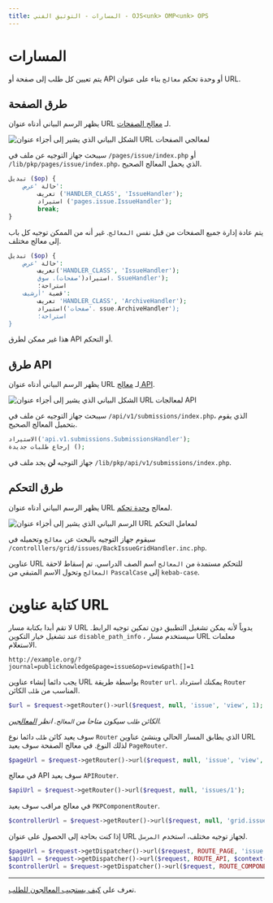 ```yaml
---
title: المسارات - التوثيق الفني - OJS<unk> OMP<unk> OPS
---
```


# المسارات

يتم تعيين كل طلب إلى صفحة أو API أو وحدة تحكم `معالج` بناء على عنوان URL.

## طرق الصفحة

يظهر الرسم البياني أدناه عنوان URL لـ [معالج الصفحات](architecture-handlers#page-handlers).

![الشكل البياني الذي يشير إلى أجزاء عنوان URL لمعالجي الصفحات](../img/url-route-page.png)

سيبحث جهاز التوجيه عن ملف في `/pages/issue/index.php` أو `/lib/pkp/pages/issue/index.php`، الذي يحمل المعالج الصحيح.

```php
تبديل ($op) {
    حالة 'عرض':
        تعريف ('HANDLER_CLASS', 'IssueHandler');
        استيراد ('pages.issue.IssueHandler');
        break;
}
```

يتم عادة إدارة جميع الصفحات من قبل نفس `المعالج`. غير أنه من الممكن توجيه كل باب إلى معالج مختلف.

```php
تبديل ($op) {
    حالة 'عرض':
        تعريف('HANDLER_CLASS', 'IssueHandler');
        استيراد('صفحات). سوق. SsueHandler');
        استراحة؛
    قضية 'أرشيف':
        تعريف 'HANDLER_CLASS', 'ArchiveHandler');
        استيراد('صفحات'. ssue.ArchiveHandler');
        استراحة؛
}
```

هذا غير ممكن لطرق API أو التحكم.

## طرق API

يظهر الرسم البياني أدناه عنوان URL لـ [معالج API](architecture-handlers#api-handlers).

![الشكل البياني الذي يشير إلى أجزاء عنوان URL لمعالجات API](../img/url-route-api.png)

سيبحث جهاز التوجيه عن ملف في `/api/v1/submissions/index.php`، الذي يقوم بتحميل المعالج الصحيح.

```php
الاستيراد('api.v1.submissions.SubmissionsHandler');
إرجاع طلبات جديدة ();
```

جهاز التوجيه **لن** يجد ملف في `/lib/pkp/api/v1/submissions/index.php`.

## طرق التحكم

يظهر الرسم البياني أدناه عنوان URL لمعالج [وحدة تحكم](architecture-handlers#controller-handlers).

![الرسم البياني الذي يشير إلى أجزاء عنوان URL لمعامل التحكم](../img/url-route-controller.png)

سيقوم جهاز التوجيه بالبحث عن `معالج` وتحميله في `/controlllers/grid/issues/BackIssueGridHandler.inc.php`.

عناوين URL للتحكم مستمدة من `المعالج` اسم الصف الدراسي. تم إسقاط لاحقة `المعالج` وتحول الاسم المتبقي من `PascalCase` إلى `kebab-case`.

# كتابة عناوين URL

لا تقم أبدا بكتابة مسار URL يدوياً لأنه يمكن تشغيل التطبيق دون تمكين توجيه الرابط. عند تشغيل خيار التكوين `disable_path_info` ، سيستخدم مسار URL معلمات الاستعلام.

```
http://example.org/?journal=publicknowledge&page=issue&op=view&path[]=1
```

يجب دائما إنشاء عناوين URL بواسطة طريقة `Router` `url`. يمكنك استرداد `Router` المناسب من `طلب` الكائن.

```php
$url = $request->getRouter()->url($request, null, 'issue', 'view', 1);
```

*الكائن `طلب` سيكون متاحا من `المعالج`. انظر [المعالجين](./architecture-handlers).*

سوف يعيد كائن `طلب` دائما نوع `Router` الذي يطابق المسار الحالي وينشئ عناوين URL لذلك النوع. في معالج الصفحة سوف يعيد `PageRouter`.

```php
$pageUrl = $request->getRouter()->url($request, null, 'issue', 'view', 1);
```

في معالج API سوف يعيد `APIRouter`.

```php
$apiUrl = $request->getRouter()->url($request, null, 'issues/1');
```

في معالج مراقب سوف يعيد `PKPComponentRouter`.

```php
$controllerUrl = $request->getRouter()->url($request, null, 'grid.issues.IssueGridHandler', 'editIssue', [1]);
```

إذا كنت بحاجة إلى الحصول على عنوان URL لجهاز توجيه مختلف، استخدم `المرسل`.

```php
$pageUrl = $request->getDispatcher()->url($request, ROUTE_PAGE, 'issue', 'عرض', 1);
$apiUrl = $request->getDispatcher()->url($request, ROUTE_API, $context->getPath(), 'issues/1');
$controllerUrl = $request->getDispatcher()->url($request, ROUTE_COMPONENT, null, 'grid. ssues.IssueGridHandler', 'editIssue', [1]);
```

---

تعرف على [كيف يستجيب المعالجون للطلب](./architecture-handlers).
